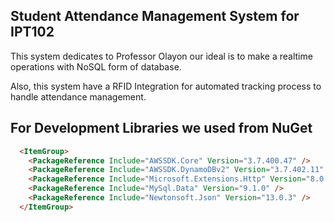 ## Student Attendance Management System for IPT102

This system dedicates to Professor Olayon our ideal is to make a realtime operations with NoSQL form of database.

Also, this system have a RFID Integration for automated tracking process to handle attendance management.

## For Development Libraries we used from NuGet

```html
  <ItemGroup>
    <PackageReference Include="AWSSDK.Core" Version="3.7.400.47" />
    <PackageReference Include="AWSSDK.DynamoDBv2" Version="3.7.402.11" />
    <PackageReference Include="Microsoft.Extensions.Http" Version="8.0.1" />
    <PackageReference Include="MySql.Data" Version="9.1.0" />
    <PackageReference Include="Newtonsoft.Json" Version="13.0.3" />
  </ItemGroup>
```